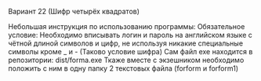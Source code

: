 Вариант 22 (Шифр четырёх квадратов)

Небольшая инструкция по использованию программы: Обязательное условие: Необходимо вписывать логин и пароль на английском языке с чётной длиной символов и цифр, не используя никакие специальные символы кроме _ и - (Таково условие шифра) Сам файл exe находится в репозитории: dist/forma.exe
Ткаже вместе с экзешником необходимо положить с ним в одну папку 2 текстовых файла (forform и forform1)
